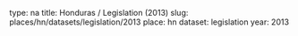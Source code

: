 type: na
title: Honduras / Legislation (2013)
slug: places/hn/datasets/legislation/2013
place: hn
dataset: legislation
year: 2013
